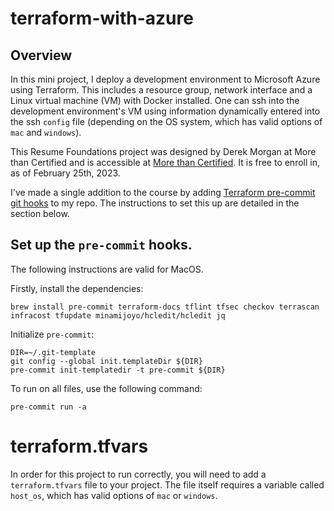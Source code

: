# terraform-with-azure

## Overview

In this mini project, I deploy a development environment to Microsoft Azure using Terraform. This includes a resource group, network interface and a Linux virtual machine (VM) with Docker installed. One can ssh into the development environment's VM using information dynamically entered into the ssh `config` file (depending on the OS system, which has valid options of `mac` and `windows`).

This Resume Foundations project was designed by Derek Morgan at More than Certified and is accessible at [More than Certified](https://courses.morethancertified.com/p/rfp-terraform-azure). It is free to enroll in, as of February 25th, 2023.

I've made a single addition to the course by adding [Terraform pre-commit git hooks](https://github.com/antonbabenko/pre-commit-terraform) to my repo. The instructions to set this up are detailed in the section below.

## Set up the `pre-commit` hooks.

The following instructions are valid for MacOS.

Firstly, install the dependencies:
```
brew install pre-commit terraform-docs tflint tfsec checkov terrascan infracost tfupdate minamijoyo/hcledit/hcledit jq
```

Initialize `pre-commit`:
```
DIR=~/.git-template
git config --global init.templateDir ${DIR}
pre-commit init-templatedir -t pre-commit ${DIR}
```

To run on all files, use the following command:
```
pre-commit run -a
```

# terraform.tfvars

In order for this project to run correctly, you will need to add a `terraform.tfvars` file to your project. The file itself requires a variable called `host_os`, which has valid options of `mac` or `windows`.
